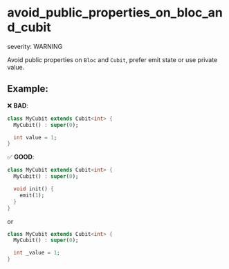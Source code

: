 # avoid_public_properties_on_bloc_and_cubit

severity: WARNING

Avoid public properties on `Bloc` and `Cubit`, prefer emit state or use private value.

## Example:

❌ **BAD**:

```dart
class MyCubit extends Cubit<int> {
  MyCubit() : super(0);

  int value = 1;
}
```

✅ **GOOD**:

```dart
class MyCubit extends Cubit<int> {
  MyCubit() : super(0);

  void init() {
    emit(1);
  }
}
```

or

```dart
class MyCubit extends Cubit<int> {
  MyCubit() : super(0);

  int _value = 1;
}
```
